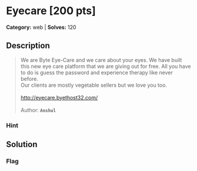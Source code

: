 # Eyecare [200 pts]

**Category:** web
| **Solves:** 120

## Description
>We are Byte Eye-Care and we care about your eyes. We have built this new eye care platform that we are giving out for free. All you have to do is guess the password and experience therapy like never before.<br>Our clients are mostly vegetable sellers but we love you too.<br><br>http://eyecare.byethost32.com/<br><br>Author: **```Anshul```**

### Hint
 
## Solution

### Flag

